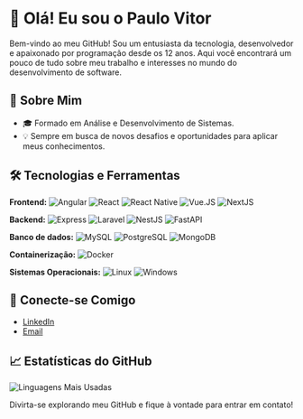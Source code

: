 # 👋 Olá! Eu sou o Paulo Vitor

Bem-vindo ao meu GitHub! Sou um entusiasta da tecnologia, desenvolvedor e apaixonado por programação desde os 12 anos. Aqui você encontrará um pouco de tudo sobre meu trabalho e interesses no mundo do desenvolvimento de software.

## 🚀 Sobre Mim

- 🎓 Formado em Análise e Desenvolvimento de Sistemas.
- 💡 Sempre em busca de novos desafios e oportunidades para aplicar meus conhecimentos.

## 🛠️ Tecnologias e Ferramentas

**Frontend:** ![Angular](https://img.shields.io/badge/Angular-B52E31?style=for-the-badge&logo=angular&logoColor=white) ![React](https://img.shields.io/badge/React-61DAFB?style=for-the-badge&logo=react&logoColor=white) ![React Native](https://img.shields.io/badge/React_Native-61DAFB?style=for-the-badge&logo=react&logoColor=white) ![Vue.JS](https://img.shields.io/badge/Vue-4FC08D?style=for-the-badge&logo=vuedotjs&logoColor=white) ![NextJS](https://img.shields.io/badge/NextJS-000000?style=for-the-badge&logo=nextdotjs&logoColor=white)

**Backend:** ![Express](https://img.shields.io/badge/Express-000000?style=for-the-badge&logo=express&logoColor=white) ![Laravel](https://img.shields.io/badge/Laravel-FF2D20?style=for-the-badge&logo=laravel&logoColor=white) ![NestJS](https://img.shields.io/badge/NestJS-E0234E?style=for-the-badge&logo=nestjs&logoColor=white) ![FastAPI](https://img.shields.io/badge/FastAPI-009688?style=for-the-badge&logo=fastapi&logoColor=white)

**Banco de dados:** ![MySQL](https://img.shields.io/badge/MySQL-4479A1?style=for-the-badge&logo=mysql&logoColor=white) ![PostgreSQL](https://img.shields.io/badge/PostgreSQL-4169E1?style=for-the-badge&logo=postgresql&logoColor=white) ![MongoDB](https://img.shields.io/badge/MongoDB-47A248?style=for-the-badge&logo=mongodb&logoColor=white)

**Containerização:** ![Docker](https://img.shields.io/badge/Docker-2496ED?style=for-the-badge&logo=docker&logoColor=white)

**Sistemas Operacionais:** ![Linux](https://img.shields.io/badge/Linux-FCC624?style=for-the-badge&logo=linux&logoColor=black) ![Windows](https://img.shields.io/badge/Windows-0078D7?style=for-the-badge)
<!--
## 📂 Repositórios Destacados

### 📝 [Projeto 1: Nome do Projeto](link-para-o-projeto)
Descrição breve do projeto, suas funcionalidades principais e as tecnologias usadas.

### 🌐 [Projeto 2: Nome do Projeto](link-para-o-projeto)
Descrição breve do projeto, suas funcionalidades principais e as tecnologias usadas.
-->
## 🤝 Conecte-se Comigo

- [LinkedIn](https://www.linkedin.com/in/pvtales)
- [Email](mailto:paulomenezes8499@gmail.com)

## 📈 Estatísticas do GitHub

![Linguagens Mais Usadas](https://github-readme-stats.vercel.app/api/top-langs/?username=T4l3s&layout=compact&theme=radical)

Divirta-se explorando meu GitHub e fique à vontade para entrar em contato!
